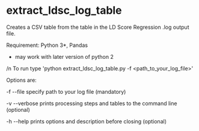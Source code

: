 # extract_ldsc_log_table

Creates a CSV table from the table in the LD Score Regression .log output file.

Requirement: Python 3*, Pandas
* may work with later version of python 2

/n
To run type 'python extract_ldsc_log_table.py -f <path_to_your_log_file>'

Options are:

 -f --file      specify path to your log file (mandatory)

 -v --verbose   prints processing steps and tables to the command line (optional)

 -h --help      prints options and description before closing (optional)
            


